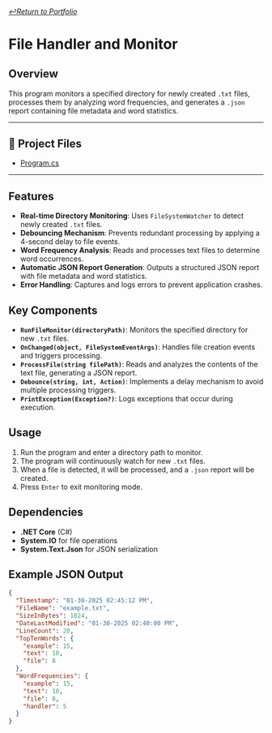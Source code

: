 ###### [↩️Return to Portfolio](https://github.com/EricDelgado993/Portfolio)
# File Handler and Monitor

## Overview
This program monitors a specified directory for newly created `.txt` files, processes them by analyzing word frequencies, and generates a `.json` report containing file metadata and word statistics.

---

## 📂 **Project Files**
- [Program.cs](https://github.com/EricDelgado993/File-Monitor/blob/main/FileMonitorTest/Program.cs)

---

## Features
- **Real-time Directory Monitoring**: Uses `FileSystemWatcher` to detect newly created `.txt` files.
- **Debouncing Mechanism**: Prevents redundant processing by applying a 4-second delay to file events.
- **Word Frequency Analysis**: Reads and processes text files to determine word occurrences.
- **Automatic JSON Report Generation**: Outputs a structured JSON report with file metadata and word statistics.
- **Error Handling**: Captures and logs errors to prevent application crashes.

## Key Components
- **`RunFileMonitor(directoryPath)`**: Monitors the specified directory for new `.txt` files.
- **`OnChanged(object, FileSystemEventArgs)`**: Handles file creation events and triggers processing.
- **`ProcessFile(string filePath)`**: Reads and analyzes the contents of the text file, generating a JSON report.
- **`Debounce(string, int, Action)`**: Implements a delay mechanism to avoid multiple processing triggers.
- **`PrintException(Exception?)`**: Logs exceptions that occur during execution.

## Usage
1. Run the program and enter a directory path to monitor.
2. The program will continuously watch for new `.txt` files.
3. When a file is detected, it will be processed, and a `.json` report will be created.
4. Press `Enter` to exit monitoring mode.

## Dependencies
- **.NET Core** (C#)
- **System.IO** for file operations
- **System.Text.Json** for JSON serialization

## Example JSON Output
```json
{
  "Timestamp": "01-30-2025 02:45:12 PM",
  "FileName": "example.txt",
  "SizeInBytes": 1024,
  "DateLastModified": "01-30-2025 02:40:00 PM",
  "LineCount": 20,
  "TopTenWords": {
    "example": 15,
    "text": 10,
    "file": 8
  },
  "WordFrequencies": {
    "example": 15,
    "text": 10,
    "file": 8,
    "handler": 5
  }
}
